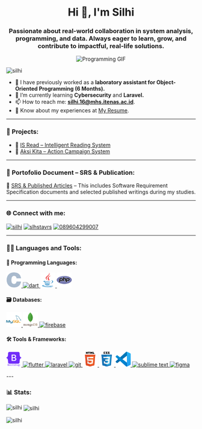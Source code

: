 <h1 align="center">Hi 👋, I'm Silhi</h1>
<h3 align="center">Passionate about real-world collaboration in system analysis, programming, and data. Always eager to learn, grow, and contribute to impactful, real-life solutions.</h3>

<p align="center">
  <img src="https://media.giphy.com/media/RbDKaczqWovIugyJmW/giphy.gif?cid=ecf05e47kudjour40dmftzlnmy4ofngi0xkrb88znt1ushdy&ep=v1_gifs_related&rid=giphy.gif&ct=g" alt="Programming GIF" width="400px">
</p>

<p align="left">
  <img src="https://komarev.com/ghpvc/?username=silhi&label=Profile%20views&color=0e75b6&style=flat" alt="silhi" />
</p>

- 🔭 I have previously worked as a **laboratory assistant for Object-Oriented Programming (6 Months).**
- 🌱 I’m currently learning **Cybersecurity** and **Laravel.**
- 📫 How to reach me: **silhi.16@mhs.itenas.ac.id**.
- 📄 Know about my experiences at [My Resume](https://linkbio.co/silhii).

---

### 🚀 Projects:
- 🔹 [IS Read – Intelligent Reading System](https://github.com/Silhi/ISRead)
- 🔹 [Aksi Kita – Action Campaign System](https://github.com/Silhi/Aksi-Kita-Project)

---

### 📂 Portofolio Document – SRS & Publication:
📄 [SRS & Published Articles](https://linkbio.co/silhii) – This includes Software Requirement Specification documents and selected published writings during my studies.

---

### 🌐 Connect with me:
<p align="left">
  <a href="https://linkedin.com/in/silhi" target="blank"><img align="center" src="https://raw.githubusercontent.com/rahuldkjain/github-profile-readme-generator/master/src/images/icons/Social/linked-in-alt.svg" alt="silhi" height="30" width="40" /></a>
  <a href="https://instagram.com/slhstavrs" target="blank"><img align="center" src="https://raw.githubusercontent.com/rahuldkjain/github-profile-readme-generator/master/src/images/icons/Social/instagram.svg" alt="slhstavrs" height="30" width="40" /></a>
  <a href="https://discord.gg/089604299007" target="blank"><img align="center" src="https://raw.githubusercontent.com/rahuldkjain/github-profile-readme-generator/master/src/images/icons/Social/discord.svg" alt="089604299007" height="30" width="40" /></a>
</p>

---

### 🧑‍💻 Languages and Tools:

#### 🔧 Programming Languages:
<p align="left">
  <a href="https://www.cprogramming.com/" target="_blank" rel="noreferrer"> <img src="https://raw.githubusercontent.com/devicons/devicon/master/icons/c/c-original.svg" alt="c" width="40" height="40"/> </a>
  <a href="https://dart.dev" target="_blank" rel="noreferrer"> <img src="https://www.vectorlogo.zone/logos/dartlang/dartlang-icon.svg" alt="dart" width="40" height="40"/> </a>
  <a href="https://www.java.com" target="_blank" rel="noreferrer"> <img src="https://raw.githubusercontent.com/devicons/devicon/master/icons/java/java-original.svg" alt="java" width="40" height="40"/> </a>
  <a href="https://www.php.net" target="_blank" rel="noreferrer"> <img src="https://raw.githubusercontent.com/devicons/devicon/master/icons/php/php-original.svg" alt="php" width="40" height="40"/> </a>
</p>

#### 🗃️ Databases:
<p align="left">
  <a href="https://www.mysql.com/" target="_blank" rel="noreferrer"> <img src="https://raw.githubusercontent.com/devicons/devicon/master/icons/mysql/mysql-original-wordmark.svg" alt="mysql" width="40" height="40"/> </a>
  <a href="https://www.mongodb.com/" target="_blank" rel="noreferrer"> <img src="https://raw.githubusercontent.com/devicons/devicon/master/icons/mongodb/mongodb-original-wordmark.svg" alt="mongodb" width="40" height="40"/> </a>
  <a href="https://firebase.google.com/" target="_blank" rel="noreferrer"> <img src="https://www.vectorlogo.zone/logos/firebase/firebase-icon.svg" alt="firebase" width="40" height="40"/> </a>
</p>

#### 🛠️ Tools & Frameworks:
<p align="left">
  <a href="https://getbootstrap.com" target="_blank" rel="noreferrer"> 
    <img src="https://raw.githubusercontent.com/devicons/devicon/master/icons/bootstrap/bootstrap-plain-wordmark.svg" alt="bootstrap" width="40" height="40"/> 
  </a>
  <a href="https://flutter.dev" target="_blank" rel="noreferrer"> 
    <img src="https://www.vectorlogo.zone/logos/flutterio/flutterio-icon.svg" alt="flutter" width="40" height="40"/> 
  </a>
  <a href="https://laravel.com" target="_blank" rel="noreferrer"> 
  <img src="https://cdn.jsdelivr.net/gh/devicons/devicon/icons/laravel/laravel-original.svg" alt="laravel" width="40" height="40"/> 
</a>
  <a href="https://git-scm.com/" target="_blank" rel="noreferrer"> 
    <img src="https://www.vectorlogo.zone/logos/git-scm/git-scm-icon.svg" alt="git" width="40" height="40"/> 
  </a>
  <a href="https://www.w3.org/html/" target="_blank" rel="noreferrer"> 
    <img src="https://raw.githubusercontent.com/devicons/devicon/master/icons/html5/html5-original-wordmark.svg" alt="html5" width="40" height="40"/> 
  </a>
  <a href="https://www.w3schools.com/css/" target="_blank" rel="noreferrer"> 
    <img src="https://raw.githubusercontent.com/devicons/devicon/master/icons/css3/css3-original-wordmark.svg" alt="css3" width="40" height="40"/> 
  </a>
  <a href="https://code.visualstudio.com/" target="_blank" rel="noreferrer"> 
    <img src="https://raw.githubusercontent.com/devicons/devicon/master/icons/vscode/vscode-original.svg" alt="vscode" width="40" height="40"/> 
  </a>
  <a href="https://www.sublimetext.com/" target="_blank" rel="noreferrer"> 
    <img src="https://upload.wikimedia.org/wikipedia/en/d/d2/Sublime_Text_3_logo.png" alt="sublime text" width="40" height="40"/> 
  </a>
  <a href="https://www.figma.com/" target="_blank" rel="noreferrer"> 
    <img src="https://www.vectorlogo.zone/logos/figma/figma-icon.svg" alt="figma" width="40" height="40"/> 
  </a>
</p>
---

### 📊 Stats:

<p><img align="left" src="https://github-readme-stats.vercel.app/api/top-langs?username=silhi&show_icons=true&locale=en&layout=compact" alt="silhi" /></p>

<p>&nbsp;<img align="center" src="https://github-readme-stats.vercel.app/api?username=silhi&show_icons=true&locale=en" alt="silhi" /></p>

<p><img align="center" src="https://github-readme-streak-stats.herokuapp.com/?user=silhi&" alt="silhi" /></p>
